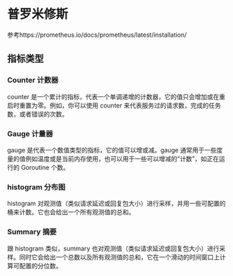 # 普罗米修斯
参考https://prometheus.io/docs/prometheus/latest/installation/
## 指标类型
### Counter 计数器
counter 是一个累计的指标，代表一个单调递增的计数器，它的值只会增加或在重启时重置为零。例如，你可以使用 counter 来代表服务过的请求数，完成的任务数，或者错误的次数。
### Gauge 计量器
gauge 是代表一个数值类型的指标，它的值可以增或减。gauge 通常用于一些度量的值例如温度或是当前内存使用，也可以用于一些可以增减的“计数”，如正在运行的 Goroutine 个数。
### histogram 分布图
histogram 对观测值（类似请求延迟或回复包大小）进行采样，并用一些可配置的桶来计数。它也会给出一个所有观测值的总和。
### Summary 摘要
跟 histogram 类似，summary 也对观测值（类似请求延迟或回复包大小）进行采样。同时它会给出一个总数以及所有观测值的总和，它在一个滑动的时间窗口上计算可配置的分位数。
